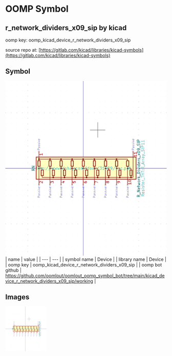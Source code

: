 # OOMP Symbol  
## r_network_dividers_x09_sip  by kicad  
  
oomp key: oomp_kicad_device_r_network_dividers_x09_sip  
  
source repo at: [https://gitlab.com/kicad/libraries/kicad-symbols](https://gitlab.com/kicad/libraries/kicad-symbols)  
## Symbol  
  
[![working.png](working_600.png)](working.png)  
| name | value | 
| --- | --- | 
| symbol name | Device | 
| library name | Device | 
| oomp key | oomp_kicad_device_r_network_dividers_x09_sip | 
| oomp bot github | https://github.com/oomlout/oomlout_oomp_symbol_bot/tree/main/kicad_device_r_network_dividers_x09_sip/working | 
## Images  
  
[![working.png](working_140.png)](working.png)  
